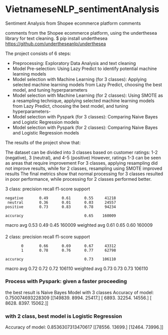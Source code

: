 # VietnameseNLP_sentimentAnalysis
Sentiment Analysis from Shopee ecommerce platform comments

comments from the Shopee ecommerce platform, using the underthesea library for text cleaning.
$ pip install underthesea
https://github.com/undertheseanlp/underthesea 

The project consists of 6 steps:

- Preprocessing: Exploratory Data Analysis and text cleaning
- Model Pre-selection: Using Lazy Predict to identify potential machine learning models
- Model selection with Machine Learning (for 3 classes): Applying selected machine learning models from Lazy  Predict, choosing the best model, and tuning hyperparameters
- Model selection with Machine Learning (for 2 classes): Using SMOTE as a resampling technique, applying selected machine learning models from Lazy Predict, choosing the best model, and tuning hyperparameters- 
- Model selection with Pyspark (for 3 classes): Comparing Naive Bayes and Logistic Regression models
- Model selection with Pyspark (for 2 classes): Comparing Naive Bayes and Logistic Regression models


The results of the project show that:

The dataset can be divided into 3 classes based on customer ratings: 1-2 (negative), 3 (neutral), and 4-5 (positive)
However, ratings 1-3 can be seen as areas that require improvement
For 3 classes, applying resampling did not improve results, while for 2 classes, resampling using SMOTE improved results
The final metrics show that normal processing for 3 classes resulted in poor performance, while processing for 2 classes performed better.

  3 class:       precision    recall  f1-score   support

    negative       0.49      0.61      0.55     41218
     neutral       0.36      0.01      0.03     24557
    positive       0.73      0.83      0.78     94234

    accuracy                           0.65    160009
   macro avg       0.53      0.49      0.45    160009
weighted avg       0.61      0.65      0.60    160009
####

   2 class:       precision    recall  f1-score   support

           0       0.66      0.69      0.67     43312
           1       0.78      0.76      0.77     62798

    accuracy                           0.73    106110
   macro avg       0.72      0.72      0.72    106110
weighted avg       0.73      0.73      0.73    106110

### Process with Pyspark: given a faster proceeding
the best result is Naive Bayes Model with 3 classes
Accuracy of model: 0.750074693228309
[[149839.   8994.  25417.]
 [  6893.  32254.  14556.]
 [  8628.   8397.  15062.]]

### with 2 class, best model is Logistic Regression
Accuracy of model: 0.8536307313470617
[[78556. 13699.]
 [12464. 73996.]]
 



